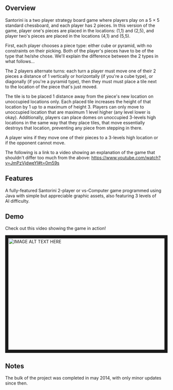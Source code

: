 ## Overview
Santorini is a two player strategy board game where players play on a 5 × 5 standard chessboard, and each
player has 2 pieces. In this version of the game, player one's pieces are placed in the locations: (1,1) and
(2,5), and player two's pieces are placed in the locations (4,1) and (5,5).

First, each player chooses a piece type: either cube or pyramid, with no constraints on their picking. Both
of the player's pieces have to be of the type that he/she chose. We'll explain the difference between the 2
types in what follows...

The 2 players alternate turns: each turn a player must move one of their 2 pieces a distance of 1 vertically
or horizontally (if you're a cube type), or diagonally (if you're a pyramid type), then they must must place
a tile next to the location of the piece that's just moved.

The tile is to be placed 1 distance away from the piece's new location on unoccupied locations only.
Each placed tile increases the height of that location by 1 up to a maximum of height 3. Players can only
move to unoccupied location that are maximum 1 level higher (any level lower is okay). Additionally, players
can place domes on unoccupied 3-levels high locations in  the same way that they place tiles, that move
essentially destroys that location, preventing any piece from stepping in there.

A player wins if they move one of their pieces to a 3-levels high location or if the opponent cannot
move.

The following is a link to a video showing an explanation of the game that shouldn't differ too much from the above: https://www.youtube.com/watch?v=JmPzVjdweYI#t=0m59s

## Features
A fully-featured Santorini 2-player or vs-Computer game programmed using Java with simple but appreciable
graphic assets, also featuring 3 levels of AI difficulty.

## Demo

Check out this video showing the game in action!

<a href="http://www.youtube.com/watch?feature=player_embedded&v=5cPt6jUoMEU
" target="_blank"><img src="http://img.youtube.com/vi/5cPt6jUoMEU/0.jpg" 
alt="IMAGE ALT TEXT HERE" width="640" height="360" border="10" /></a>
	
## Notes
The bulk of the project was completed in may 2014, with only minor updates since then.
